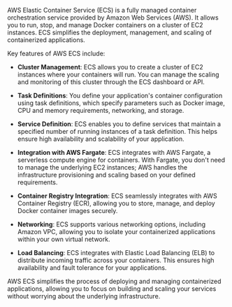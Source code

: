 AWS Elastic Container Service (ECS) is a fully managed container orchestration service provided by Amazon Web Services (AWS). It allows you to run, stop, and manage Docker containers on a cluster of EC2 instances. ECS simplifies the deployment, management, and scaling of containerized applications.

Key features of AWS ECS include:

- **Cluster Management**: ECS allows you to create a cluster of EC2 instances where your containers will run. You can manage the scaling and monitoring of this cluster through the ECS dashboard or API.

- **Task Definitions**: You define your application's container configuration using task definitions, which specify parameters such as Docker image, CPU and memory requirements, networking, and storage.

- **Service Definition**: ECS enables you to define services that maintain a specified number of running instances of a task definition. This helps ensure high availability and scalability of your application.

- **Integration with AWS Fargate**: ECS integrates with AWS Fargate, a serverless compute engine for containers. With Fargate, you don't need to manage the underlying EC2 instances; AWS handles the infrastructure provisioning and scaling based on your defined requirements.

- **Container Registry Integration**: ECS seamlessly integrates with AWS Container Registry (ECR), allowing you to store, manage, and deploy Docker container images securely.

- **Networking**: ECS supports various networking options, including Amazon VPC, allowing you to isolate your containerized applications within your own virtual network.

- **Load Balancing**: ECS integrates with Elastic Load Balancing (ELB) to distribute incoming traffic across your containers. This ensures high availability and fault tolerance for your applications.

AWS ECS simplifies the process of deploying and managing containerized applications, allowing you to focus on building and scaling your services without worrying about the underlying infrastructure.